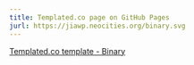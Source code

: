 ```yaml
---
title: Templated.co page on GitHub Pages
jurl: https://jiawp.neocities.org/binary.svg
---
```

[Templated.co template - Binary](https://textjia.github.io/binary/)
